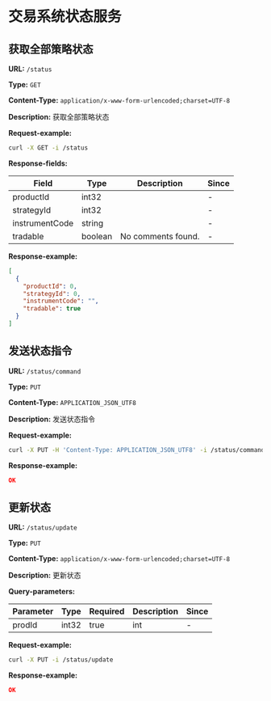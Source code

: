 
# 交易系统状态服务
## 获取全部策略状态

**URL:** `/status`

**Type:** `GET`


**Content-Type:** `application/x-www-form-urlencoded;charset=UTF-8`

**Description:** 获取全部策略状态





**Request-example:**
```bash
curl -X GET -i /status
```

**Response-fields:**

| Field | Type | Description | Since |
|-------|------|-------------|-------|
|productId|int32||-|
|strategyId|int32||-|
|instrumentCode|string||-|
|tradable|boolean|No comments found.|-|

**Response-example:**
```json
[
  {
    "productId": 0,
    "strategyId": 0,
    "instrumentCode": "",
    "tradable": true
  }
]
```

## 发送状态指令

**URL:** `/status/command`

**Type:** `PUT`


**Content-Type:** `APPLICATION_JSON_UTF8`

**Description:** 发送状态指令





**Request-example:**
```bash
curl -X PUT -H 'Content-Type: APPLICATION_JSON_UTF8' -i /status/command
```

**Response-example:**
```json
OK
```

## 更新状态

**URL:** `/status/update`

**Type:** `PUT`


**Content-Type:** `application/x-www-form-urlencoded;charset=UTF-8`

**Description:** 更新状态



**Query-parameters:**

| Parameter | Type | Required | Description | Since |
|-----------|------|----------|-------------|-------|
|prodId|int32|true|int|-|


**Request-example:**
```bash
curl -X PUT -i /status/update
```

**Response-example:**
```json
OK
```

